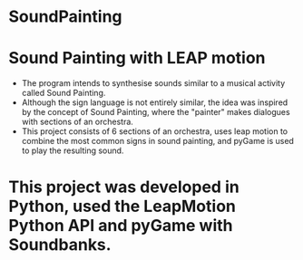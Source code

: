 # SoundPainting
# Sound Painting with LEAP motion
- The program intends to synthesise sounds similar to a musical activity called Sound Painting.
- Although the sign language is not entirely similar, the idea was inspired by the concept of Sound Painting, where the "painter" makes dialogues with sections of an orchestra.
- This project consists of 6 sections of an orchestra, uses leap motion to combine the most common signs in sound painting, and pyGame is used to play the resulting sound.
# This project was developed in Python, used the LeapMotion Python API and pyGame with Soundbanks.
